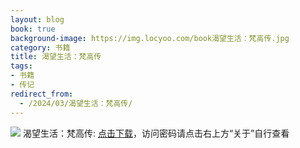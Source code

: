 ```yaml
---
layout: blog
book: true
background-image: https://img.locyoo.com/book渴望生活：梵高传.jpg
category: 书籍
title: 渴望生活：梵高传
tags:
- 书籍
- 传记
redirect_from:
  - /2024/03/渴望生活：梵高传/
---
```

![](https://img.locyoo.com/book渴望生活：梵高传.jpg)
渴望生活：梵高传: <a name = "ref1" href="https://url18.ctfile.com/f/50983618-1323443545-975b8d?p=3619">点击下载</a>，访问密码请点击右上方“关于”自行查看